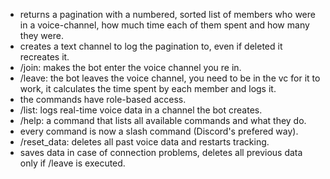 - returns a pagination with a numbered, sorted list of members who were in a 
    voice-channel, how much time each of them spent and how many they were.
- creates a text channel to log the pagination to, even if deleted it recreates it.
- /join: makes the bot enter the voice channel you re in.
- /leave: the bot leaves the voice channel, you need to be in the vc for it to work,
    it calculates the time spent by each member and logs it.
- the commands have role-based access.
- /list: logs real-time voice data in a channel the bot creates.
- /help: a command that lists all available commands and what they do.
- every command is now a slash command (Discord's prefered way).
- /reset_data: deletes all past voice data and restarts tracking.
- saves data in case of connection problems, deletes all previous data only if /leave
    is executed.
